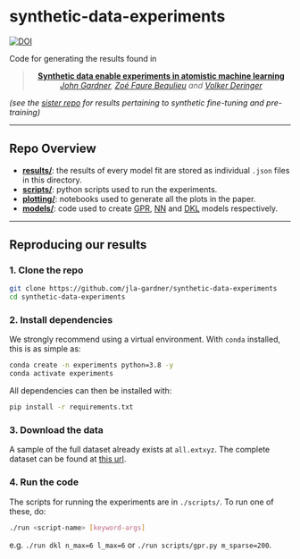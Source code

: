 # synthetic-data-experiments

[![DOI](https://zenodo.org/badge/575528862.svg)](https://zenodo.org/badge/latestdoi/575528862)

Code for generating the results found in

<div align="center">

> **[Synthetic data enable experiments in atomistic machine learning](https://arxiv.org/abs/2211.16443)**\
> _[John Gardner](https://twitter.com/jla_gardner), [Zoé Faure Beaulieu](https://twitter.com/ZFaureBeaulieu) and [Volker Deringer](http://deringer.chem.ox.ac.uk)_

</div>

_(see the [sister repo](https://github.com/jla-gardner/synthetic-fine-tuning-experiments) for results pertaining to synthetic fine-tuning and pre-training)_

---

## Repo Overview

-   **[results/](results/)**: the results of every model fit are stored as individual `.json` files in this directory.
-   **[scripts/](scripts)**: python scripts used to run the experiments.
-   **[plotting/](plotting)**: notebooks used to generate all the plots in the paper.
-   **[models/](models)**: code used to create [GPR](models/gpr.py), [NN](models/nn.py) and [DKL](models/dkl.py) models respectively.

---

## Reproducing our results

### 1. Clone the repo

```bash
git clone https://github.com/jla-gardner/synthetic-data-experiments
cd synthetic-data-experiments
```

### 2. Install dependencies

We strongly recommend using a virtual environment. With `conda` installed, this is as simple as:

```bash
conda create -n experiments python=3.8 -y
conda activate experiments
```

All dependencies can then be installed with:

```bash
pip install -r requirements.txt
```

### 3. Download the data

A sample of the full dataset already exists at `all.extxyz`. The complete dataset can be found at [this url](https://github.com/jla-gardner/carbon-data).

### 4. Run the code

The scripts for running the experiments are in `./scripts/`. To run one of these, do:

```bash
./run <script-name> [keyword-args]
```

e.g. `./run dkl n_max=6 l_max=6` or `./run scripts/gpr.py m_sparse=200`.
